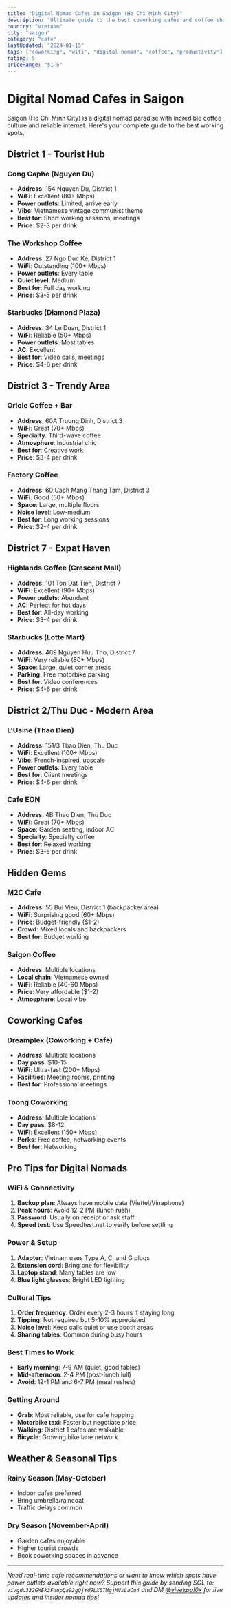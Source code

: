 ```yaml
---
title: "Digital Nomad Cafes in Saigon (Ho Chi Minh City)"
description: "Ultimate guide to the best coworking cafes and coffee shops in Saigon for digital nomads - WiFi, power outlets, and productivity spots"
country: "vietnam"
city: "saigon"
category: "cafe"
lastUpdated: "2024-01-15"
tags: ["coworking", "wifi", "digital-nomad", "coffee", "productivity"]
rating: 5
priceRange: "$1-5"
---
```


# Digital Nomad Cafes in Saigon

Saigon (Ho Chi Minh City) is a digital nomad paradise with incredible coffee culture and reliable internet. Here's your complete guide to the best working spots.

## District 1 - Tourist Hub

### Cong Caphe (Nguyen Du)
- **Address**: 154 Nguyen Du, District 1
- **WiFi**: Excellent (80+ Mbps)
- **Power outlets**: Limited, arrive early
- **Vibe**: Vietnamese vintage communist theme
- **Best for**: Short working sessions, meetings
- **Price**: $2-3 per drink

### The Workshop Coffee
- **Address**: 27 Ngo Duc Ke, District 1
- **WiFi**: Outstanding (100+ Mbps)
- **Power outlets**: Every table
- **Quiet level**: Medium
- **Best for**: Full day working
- **Price**: $3-5 per drink

### Starbucks (Diamond Plaza)
- **Address**: 34 Le Duan, District 1
- **WiFi**: Reliable (50+ Mbps)
- **Power outlets**: Most tables
- **AC**: Excellent
- **Best for**: Video calls, meetings
- **Price**: $4-6 per drink

## District 3 - Trendy Area

### Oriole Coffee + Bar
- **Address**: 60A Truong Dinh, District 3
- **WiFi**: Great (70+ Mbps)
- **Specialty**: Third-wave coffee
- **Atmosphere**: Industrial chic
- **Best for**: Creative work
- **Price**: $3-4 per drink

### Factory Coffee
- **Address**: 60 Cach Mang Thang Tam, District 3
- **WiFi**: Good (50+ Mbps)
- **Space**: Large, multiple floors
- **Noise level**: Low-medium
- **Best for**: Long working sessions
- **Price**: $2-4 per drink

## District 7 - Expat Haven

### Highlands Coffee (Crescent Mall)
- **Address**: 101 Ton Dat Tien, District 7
- **WiFi**: Excellent (90+ Mbps)
- **Power outlets**: Abundant
- **AC**: Perfect for hot days
- **Best for**: All-day working
- **Price**: $3-4 per drink

### Starbucks (Lotte Mart)
- **Address**: 469 Nguyen Huu Tho, District 7
- **WiFi**: Very reliable (80+ Mbps)
- **Space**: Large, quiet corner areas
- **Parking**: Free motorbike parking
- **Best for**: Video conferences
- **Price**: $4-6 per drink

## District 2/Thu Duc - Modern Area

### L'Usine (Thao Dien)
- **Address**: 151/3 Thao Dien, Thu Duc
- **WiFi**: Excellent (100+ Mbps)
- **Vibe**: French-inspired, upscale
- **Power outlets**: Every table
- **Best for**: Client meetings
- **Price**: $4-6 per drink

### Cafe EON
- **Address**: 4B Thao Dien, Thu Duc
- **WiFi**: Great (70+ Mbps)
- **Space**: Garden seating, indoor AC
- **Specialty**: Specialty coffee
- **Best for**: Relaxed working
- **Price**: $3-5 per drink

## Hidden Gems

### M2C Cafe
- **Address**: 55 Bui Vien, District 1 (backpacker area)
- **WiFi**: Surprising good (60+ Mbps)
- **Price**: Budget-friendly ($1-2)
- **Crowd**: Mixed locals and backpackers
- **Best for**: Budget working

### Saigon Coffee
- **Address**: Multiple locations
- **Local chain**: Vietnamese owned
- **WiFi**: Reliable (40-60 Mbps)
- **Price**: Very affordable ($1-2)
- **Atmosphere**: Local vibe

## Coworking Cafes

### Dreamplex (Coworking + Cafe)
- **Address**: Multiple locations
- **Day pass**: $10-15
- **WiFi**: Ultra-fast (200+ Mbps)
- **Facilities**: Meeting rooms, printing
- **Best for**: Professional meetings

### Toong Coworking
- **Address**: Multiple locations  
- **Day pass**: $8-12
- **WiFi**: Excellent (150+ Mbps)
- **Perks**: Free coffee, networking events
- **Best for**: Networking

## Pro Tips for Digital Nomads

### WiFi & Connectivity
1. **Backup plan**: Always have mobile data (Viettel/Vinaphone)
2. **Peak hours**: Avoid 12-2 PM (lunch rush)
3. **Password**: Usually on receipt or ask staff
4. **Speed test**: Use Speedtest.net to verify before settling

### Power & Setup
1. **Adapter**: Vietnam uses Type A, C, and G plugs
2. **Extension cord**: Bring one for flexibility
3. **Laptop stand**: Many tables are low
4. **Blue light glasses**: Bright LED lighting

### Cultural Tips
1. **Order frequency**: Order every 2-3 hours if staying long
2. **Tipping**: Not required but 5-10% appreciated
3. **Noise level**: Keep calls quiet or use booth areas
4. **Sharing tables**: Common during busy hours

### Best Times to Work
- **Early morning**: 7-9 AM (quiet, good tables)
- **Mid-afternoon**: 2-4 PM (post-lunch lull)
- **Avoid**: 12-1 PM and 6-7 PM (meal rushes)

### Getting Around
- **Grab**: Most reliable, use for cafe hopping
- **Motorbike taxi**: Faster but negotiate price
- **Walking**: District 1 cafes are walkable
- **Bicycle**: Growing bike lane network

## Weather & Seasonal Tips

### Rainy Season (May-October)
- Indoor cafes preferred
- Bring umbrella/raincoat
- Traffic delays common

### Dry Season (November-April)
- Garden cafes enjoyable
- Higher tourist crowds
- Book coworking spaces in advance

---

*Need real-time cafe recommendations or want to know which spots have power outlets available right now? Support this guide by sending SOL to: `vivgdu332GMEk3FaupQa92gQjYd9LX6TMgjMVsLaCu4` and DM [@vivekpal0x](https://t.me/vivekpal0x) for live updates and insider nomad tips!* 